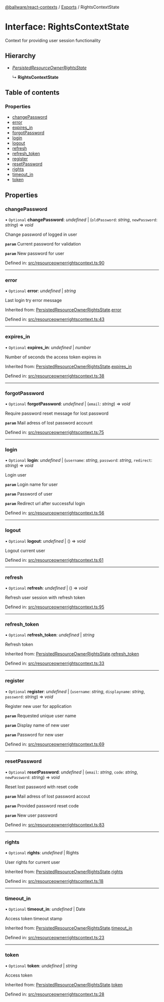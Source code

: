 [@ballware/react-contexts](../README.md) / [Exports](../modules.md) / RightsContextState

# Interface: RightsContextState

Context for providing user session functionality

## Hierarchy

* [*PersistedResourceOwnerRightsState*](persistedresourceownerrightsstate.md)

  ↳ **RightsContextState**

## Table of contents

### Properties

- [changePassword](rightscontextstate.md#changepassword)
- [error](rightscontextstate.md#error)
- [expires\_in](rightscontextstate.md#expires_in)
- [forgotPassword](rightscontextstate.md#forgotpassword)
- [login](rightscontextstate.md#login)
- [logout](rightscontextstate.md#logout)
- [refresh](rightscontextstate.md#refresh)
- [refresh\_token](rightscontextstate.md#refresh_token)
- [register](rightscontextstate.md#register)
- [resetPassword](rightscontextstate.md#resetpassword)
- [rights](rightscontextstate.md#rights)
- [timeout\_in](rightscontextstate.md#timeout_in)
- [token](rightscontextstate.md#token)

## Properties

### changePassword

• `Optional` **changePassword**: *undefined* \| (`oldPassword`: *string*, `newPassword`: *string*) => *void*

Change password of logged in user

**`param`** Current password for validation

**`param`** New password for user

Defined in: [src/resourceownerrightscontext.ts:90](https://github.com/frankball/ballware-react-contexts/blob/bbedef5/src/resourceownerrightscontext.ts#L90)

___

### error

• `Optional` **error**: *undefined* \| *string*

Last login try error message

Inherited from: [PersistedResourceOwnerRightsState](persistedresourceownerrightsstate.md).[error](persistedresourceownerrightsstate.md#error)

Defined in: [src/resourceownerrightscontext.ts:43](https://github.com/frankball/ballware-react-contexts/blob/bbedef5/src/resourceownerrightscontext.ts#L43)

___

### expires\_in

• `Optional` **expires\_in**: *undefined* \| *number*

Number of seconds the access token expires in

Inherited from: [PersistedResourceOwnerRightsState](persistedresourceownerrightsstate.md).[expires_in](persistedresourceownerrightsstate.md#expires_in)

Defined in: [src/resourceownerrightscontext.ts:38](https://github.com/frankball/ballware-react-contexts/blob/bbedef5/src/resourceownerrightscontext.ts#L38)

___

### forgotPassword

• `Optional` **forgotPassword**: *undefined* \| (`email`: *string*) => *void*

Require password reset message for lost password

**`param`** Mail adress of lost password account

Defined in: [src/resourceownerrightscontext.ts:75](https://github.com/frankball/ballware-react-contexts/blob/bbedef5/src/resourceownerrightscontext.ts#L75)

___

### login

• `Optional` **login**: *undefined* \| (`username`: *string*, `password`: *string*, `redirect`: *string*) => *void*

Login user

**`param`** Login name for user

**`param`** Password of user

**`param`** Redirect url after successful login

Defined in: [src/resourceownerrightscontext.ts:56](https://github.com/frankball/ballware-react-contexts/blob/bbedef5/src/resourceownerrightscontext.ts#L56)

___

### logout

• `Optional` **logout**: *undefined* \| () => *void*

Logout current user

Defined in: [src/resourceownerrightscontext.ts:61](https://github.com/frankball/ballware-react-contexts/blob/bbedef5/src/resourceownerrightscontext.ts#L61)

___

### refresh

• `Optional` **refresh**: *undefined* \| () => *void*

Refresh user session with refresh token

Defined in: [src/resourceownerrightscontext.ts:95](https://github.com/frankball/ballware-react-contexts/blob/bbedef5/src/resourceownerrightscontext.ts#L95)

___

### refresh\_token

• `Optional` **refresh\_token**: *undefined* \| *string*

Refresh token

Inherited from: [PersistedResourceOwnerRightsState](persistedresourceownerrightsstate.md).[refresh_token](persistedresourceownerrightsstate.md#refresh_token)

Defined in: [src/resourceownerrightscontext.ts:33](https://github.com/frankball/ballware-react-contexts/blob/bbedef5/src/resourceownerrightscontext.ts#L33)

___

### register

• `Optional` **register**: *undefined* \| (`username`: *string*, `displayname`: *string*, `password`: *string*) => *void*

Register new user for application

**`param`** Requested unique user name

**`param`** Display name of new user

**`param`** Password for new user

Defined in: [src/resourceownerrightscontext.ts:69](https://github.com/frankball/ballware-react-contexts/blob/bbedef5/src/resourceownerrightscontext.ts#L69)

___

### resetPassword

• `Optional` **resetPassword**: *undefined* \| (`email`: *string*, `code`: *string*, `newPassword`: *string*) => *void*

Reset lost password with reset code

**`param`** Mail adress of lost password accout

**`param`** Provided password reset code

**`param`** New user password

Defined in: [src/resourceownerrightscontext.ts:83](https://github.com/frankball/ballware-react-contexts/blob/bbedef5/src/resourceownerrightscontext.ts#L83)

___

### rights

• `Optional` **rights**: *undefined* \| Rights

User rights for current user

Inherited from: [PersistedResourceOwnerRightsState](persistedresourceownerrightsstate.md).[rights](persistedresourceownerrightsstate.md#rights)

Defined in: [src/resourceownerrightscontext.ts:18](https://github.com/frankball/ballware-react-contexts/blob/bbedef5/src/resourceownerrightscontext.ts#L18)

___

### timeout\_in

• `Optional` **timeout\_in**: *undefined* \| Date

Access token timeout stamp

Inherited from: [PersistedResourceOwnerRightsState](persistedresourceownerrightsstate.md).[timeout_in](persistedresourceownerrightsstate.md#timeout_in)

Defined in: [src/resourceownerrightscontext.ts:23](https://github.com/frankball/ballware-react-contexts/blob/bbedef5/src/resourceownerrightscontext.ts#L23)

___

### token

• `Optional` **token**: *undefined* \| *string*

Access token

Inherited from: [PersistedResourceOwnerRightsState](persistedresourceownerrightsstate.md).[token](persistedresourceownerrightsstate.md#token)

Defined in: [src/resourceownerrightscontext.ts:28](https://github.com/frankball/ballware-react-contexts/blob/bbedef5/src/resourceownerrightscontext.ts#L28)
